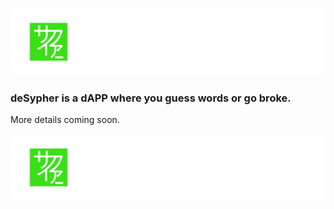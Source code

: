 <p align="center">
  <img src="https://github.com/Tukyo/deSypher/blob/main/public/assets/logo.png?raw=true" alt="Logo" width="1400">
</p>

<h3 align="left">deSypher is a dAPP where you guess words or go broke.</h3>

<p align="left">
  More details coming soon.
  <br />
</p>

<p align="center">
  <img src="https://github.com/Tukyo/deSypher/blob/main/public/assets/logo.png?raw=true" alt="Logo" width="1380">
</p>
